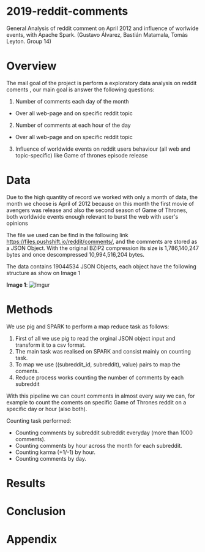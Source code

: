 # 2019-reddit-comments
General Analysis of reddit comment on April 2012 and influence of worlwide events, with Apache Spark. (Gustavo Álvarez, Bastián Matamala, Tomás Leyton. Group 14)


# Overview

The mail goal of the project is perform a exploratory data analysis on reddit coments , our main goal is answer the following questions:

1. Number of comments each day of the month 
* Over all web-page and on specific reddit topic
2. Number of comments at each hour of the day
* Over all web-page and on specific reddit topic
3. Influence of worldwide events on reddit  users behaviour (all web and topic-specific) like Game of thrones episode release

# Data

Due to the high quantity of record we worked with only a month of data, the month we choose is April of 2012 because on this month the first movie of avengers was release and also the second season of Game of Thrones, both worldwide events enough relevant to burst the web with user's opinions

The file we used can be find in the following link https://files.pushshift.io/reddit/comments/, and the comments are stored as a JSON Object. With the original BZIP2 compression its size is 1,786,140,247 bytes and once descompressed 10,994,516,204 bytes.

The data contains 19044534 JSON Objects, each object have the following structure as show on Image 1


**Image 1**:
![Imgur](https://i.imgur.com/OvWB9rU.jpg)



# Methods

We use pig and SPARK to perform a map reduce task as follows:

1. First of all we use pig to read the orginal JSON object input and transform it to a csv format.
2. The main task was realised on SPARK and consist mainly on counting task.
3. To map we use  ((subreddit_id, subreddit), value) pairs to map the coments.
4. Reduce process works counting the number of comments by each subreddit


With this pipeline we can count comments in almost every way we can, for example to count the coments on specific Game of Thrones reddit on a specific day or hour (also both).

Counting task performed:
- Counting comments by subreddit subreddit everyday (more than 1000 comments).
- Counting comments by hour across the month for each subreddit.
- Counting karma (+1/-1) by hour.
- Counting comments by day.

# Results


# Conclusion

# Appendix

